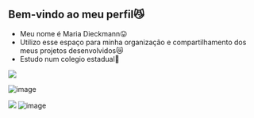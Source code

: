 ## Bem-vindo ao meu perfil😼

- Meu nome é Maria Dieckmann😛
- Utilizo esse espaço para minha organização e compartilhamento dos meus projetos desenvolvidos😿
- Estudo num colegio estadual🏫

![](![image](https://github.com/user-attachments/assets/58f80955-91e2-47ce-a5d3-029f2bbbf6be)
)

![image](https://github.com/user-attachments/assets/58f80955-91e2-47ce-a5d3-029f2bbbf6be)


![](![image](https://github.com/user-attachments/assets/ef014a3c-e82c-4746-955e-0971ee00d31a)
)
![image](https://github.com/user-attachments/assets/bb76fb8a-e4c4-4b16-b866-a0bfaa7b299b)
